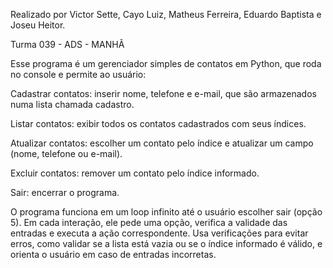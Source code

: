 Realizado por Victor Sette, Cayo Luiz, Matheus Ferreira, Eduardo Baptista e Joseu Heitor.

Turma 039 - ADS - MANHÃ

Esse programa é um gerenciador simples de contatos em Python, que roda no console e permite ao usuário:

Cadastrar contatos: inserir nome, telefone e e-mail, que são armazenados numa lista chamada cadastro.

Listar contatos: exibir todos os contatos cadastrados com seus índices.

Atualizar contatos: escolher um contato pelo índice e atualizar um campo (nome, telefone ou e-mail).

Excluir contatos: remover um contato pelo índice informado.

Sair: encerrar o programa.

O programa funciona em um loop infinito até o usuário escolher sair (opção 5). Em cada interação, ele pede uma opção, verifica a validade das entradas e executa a ação correspondente. Usa verificações para evitar erros, como validar se a lista está vazia ou se o índice informado é válido, e orienta o usuário em caso de entradas incorretas.

